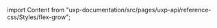 
import Content from "uxp-documentation/src/pages/uxp-api/reference-css/Styles/flex-grow";

<Content query="product=photoshop"/>
